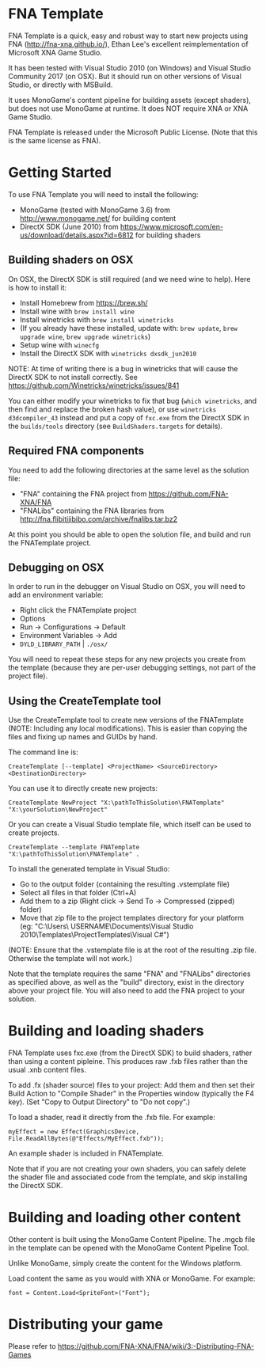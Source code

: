 FNA Template
============

FNA Template is a quick, easy and robust way to start new projects using FNA (http://fna-xna.github.io/), Ethan Lee's excellent reimplementation of Microsoft XNA Game Studio.

It has been tested with Visual Studio 2010 (on Windows) and Visual Studio Community 2017 (on OSX). But it should run on other versions of Visual Studio, or directly with MSBuild.

It uses MonoGame's content pipeline for building assets (except shaders), but does not use MonoGame at runtime. It does NOT require XNA or XNA Game Studio.

FNA Template is released under the Microsoft Public License. (Note that this is the same license as FNA).


Getting Started
===============

To use FNA Template you will need to install the following:

- MonoGame (tested with MonoGame 3.6) from http://www.monogame.net/ for building content
- DirectX SDK (June 2010) from https://www.microsoft.com/en-us/download/details.aspx?id=6812 for building shaders

Building shaders on OSX
-----------------------

On OSX, the DirectX SDK is still required (and we need wine to help). Here is how to install it:

- Install Homebrew from https://brew.sh/
- Install wine with `brew install wine`
- Install winetricks with `brew install winetricks`
- (If you already have these installed, update with: `brew update`, `brew upgrade wine`, `brew upgrade winetricks`)
- Setup wine with `winecfg`
- Install the DirectX SDK with `winetricks dxsdk_jun2010`

NOTE: At time of writing there is a bug in winetricks that will cause the DirectX SDK to not install correctly. See https://github.com/Winetricks/winetricks/issues/841

You can either modify your winetricks to fix that bug (`which winetricks`, and then find and replace the broken hash value), or use `winetricks d3dcompiler_43` instead and put a copy of `fxc.exe` from the DirectX SDK in the `builds/tools` directory (see `BuildShaders.targets` for details).

Required FNA components
-----------------------

You need to add the following directories at the same level as the solution file:

- "FNA" containing the FNA project from https://github.com/FNA-XNA/FNA
- "FNALibs" containing the FNA libraries from http://fna.flibitijibibo.com/archive/fnalibs.tar.bz2

At this point you should be able to open the solution file, and build and run the FNATemplate project.

Debugging on OSX
----------------

In order to run in the debugger on Visual Studio on OSX, you will need to add an environment variable:

- Right click the FNATemplate project
- Options
- Run -> Configurations -> Default
- Environment Variables -> Add
- `DYLD_LIBRARY_PATH` | `./osx/`

You will need to repeat these steps for any new projects you create from the template (because they are per-user debugging settings, not part of the project file).

Using the CreateTemplate tool
-----------------------------

Use the CreateTemplate tool to create new versions of the FNATemplate (NOTE: Including any local modifications). This is easier than copying the files and fixing up names and GUIDs by hand.

The command line is:

`CreateTemplate [--template] <ProjectName> <SourceDirectory> <DestinationDirectory>`

You can use it to directly create new projects:

`CreateTemplate NewProject "X:\pathToThisSolution\FNATemplate" "X:\yourSolution\NewProject"`

Or you can create a Visual Studio template file, which itself can be used to create projects.

`CreateTemplate --template FNATemplate "X:\pathToThisSolution\FNATemplate" .`

To install the generated template in Visual Studio:

- Go to the output folder (containing the resulting .vstemplate file)
- Select all files in that folder (Ctrl+A)
- Add them to a zip (Right click -> Send To -> Compressed (zipped) folder)
- Move that zip file to the project templates directory for your platform (eg: "C:\Users\ USERNAME\Documents\Visual Studio 2010\Templates\ProjectTemplates\Visual C#")

(NOTE: Ensure that the .vstemplate file is at the root of the resulting .zip file. Otherwise the template will not work.)

Note that the template requires the same "FNA" and "FNALibs" directories as specified above, as well as the "build" directory, exist in the directory above your project file. You will also need to add the FNA project to your solution.


Building and loading shaders
============================

FNA Template uses fxc.exe (from the DirectX SDK) to build shaders, rather than using a content pipleine. This produces raw .fxb files rather than the usual .xnb content files.

To add .fx (shader source) files to your project: Add them and then set their Build Action to "Compile Shader" in the Properties window (typically the F4 key). (Set "Copy to Output Directory" to "Do not copy".)

To load a shader, read it directly from the .fxb file. For example:

`myEffect = new Effect(GraphicsDevice, File.ReadAllBytes(@"Effects/MyEffect.fxb"));`

An example shader is included in FNATemplate.

Note that if you are not creating your own shaders, you can safely delete the shader file and associated code from the template, and skip installing the DirectX SDK.


Building and loading other content
==================================

Other content is built using the MonoGame Content Pipeline. The .mgcb file in the template can be opened with the MonoGame Content Pipeline Tool.

Unlike MonoGame, simply create the content for the Windows platform.

Load content the same as you would with XNA or MonoGame. For example:

`font = Content.Load<SpriteFont>("Font");`


Distributing your game
======================

Please refer to https://github.com/FNA-XNA/FNA/wiki/3:-Distributing-FNA-Games

